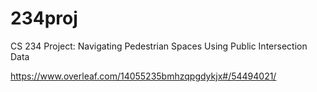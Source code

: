 # 234proj
CS 234 Project: Navigating Pedestrian Spaces Using Public Intersection Data

https://www.overleaf.com/14055235bmhzqpgdykjx#/54494021/
